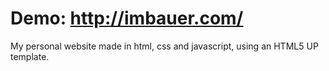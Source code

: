 # Demo: http://imbauer.com/

My personal website made in html, css and javascript, using an HTML5 UP template.
